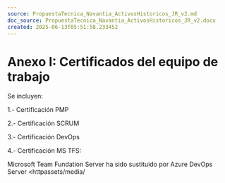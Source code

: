 ```yaml
---
source: PropuestaTecnica_Navantia_ActivosHistoricos_JR_v2.md
doc_source: PropuestaTecnica_Navantia_ActivosHistoricos_JR_v2.docx
created: 2025-06-13T05:51:58.233452
---
```

# Anexo I: Certificados del equipo de trabajo

Se incluyen:

1.- Certificación PMP

2.- Certificación SCRUM

3.- Certificación DevOps

4.- Certificación MS TFS:

Microsoft Team Fundation Server ha sido sustituido por Azure DevOps
Server <httpassets/media/
